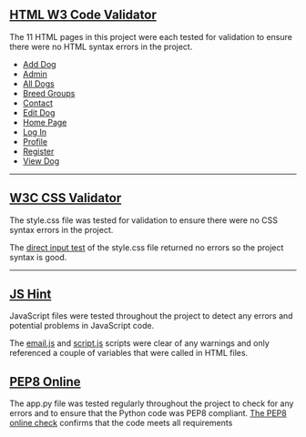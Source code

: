 ## [HTML W3 Code Validator](https://jigsaw.w3.org/css-validator/#validate_by_input)
The 11 HTML pages in this project were each tested for validation to ensure there were no HTML syntax errors in the project.

 - [Add Dog](https://github.com/SteveKennyUK/pooch_pals/blob/testing/static/images/testing/html-val-add-dog.JPG)
 - [Admin](https://github.com/SteveKennyUK/pooch_pals/blob/testing/static/images/testing/html-val-admin.JPG)
 - [All Dogs](https://github.com/SteveKennyUK/pooch_pals/blob/testing/static/images/testing/html-val-all-dogs.JPG)
 - [Breed Groups](https://github.com/SteveKennyUK/pooch_pals/blob/testing/static/images/testing/html-val-breed.JPG)
 - [Contact](https://github.com/SteveKennyUK/pooch_pals/blob/testing/static/images/testing/html-val-contact.JPG)
 - [Edit Dog](https://github.com/SteveKennyUK/pooch_pals/blob/testing/static/images/testing/html-val-edit-dog.JPG)
 - [Home Page](https://github.com/SteveKennyUK/pooch_pals/blob/testing/static/images/testing/html-val-home.JPG)
 - [Log In](https://github.com/SteveKennyUK/pooch_pals/blob/testing/static/images/testing/html-val-log-in.JPG)
 - [Profile](https://github.com/SteveKennyUK/pooch_pals/blob/testing/static/images/testing/html-val-profile.JPG)
 - [Register](https://github.com/SteveKennyUK/pooch_pals/blob/testing/static/images/testing/html-val-register.JPG)
 - [View Dog](https://github.com/SteveKennyUK/pooch_pals/blob/testing/static/images/testing/html-val-view-dog.JPG)

---
## [W3C CSS Validator](https://jigsaw.w3.org/css-validator/)
The style.css file was tested for validation to ensure there were no CSS syntax errors in the project.

The [direct input test](https://github.com/SteveKennyUK/pooch_pals/blob/testing/static/images/testing/css-val.JPG) of the style.css file returned no errors so the project syntax is good.

---
## [JS Hint](https://jshint.com/)
JavaScript files were tested throughout the project to detect any errors and potential problems in JavaScript code.

The [email.js](https://github.com/SteveKennyUK/pooch_pals/blob/testing/static/images/testing/js-val-2.JPG) and [script.js](https://github.com/SteveKennyUK/pooch_pals/blob/testing/static/images/testing/js-val-1.JPG) scripts were clear of any warnings and only referenced a couple of variables that were called in HTML files.


## [PEP8 Online](http://pep8online.com/)
The app.py file was tested regularly throughout the project to check for any errors and to ensure that the Python code was PEP8 compliant.
[The PEP8 online check](https://github.com/SteveKennyUK/pooch_pals/blob/testing/static/images/testing/pep8-val.JPG) confirms that the code meets all requirements